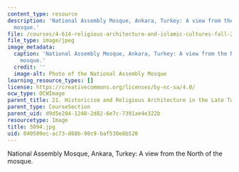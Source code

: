 ```yaml
---
content_type: resource
description: 'National Assembly Mosque, Ankara, Turkey: A view from the North of the
  mosque.'
file: /courses/4-614-religious-architecture-and-islamic-cultures-fall-2002/040509ecac73d68b90c9baf530e8b520_5094.jpg
file_type: image/jpeg
image_metadata:
  caption: 'National Assembly Mosque, Ankara, Turkey: A view from the North of the
    mosque.'
  credit: ''
  image-alt: Photo of the National Assembly Mosque
learning_resource_types: []
license: https://creativecommons.org/licenses/by-nc-sa/4.0/
ocw_type: OCWImage
parent_title: 21. Historicism and Religious Architecture in the Late Twentieth Century
parent_type: CourseSection
parent_uid: d9d5e204-1248-2d82-6e7c-7391ae4e322b
resourcetype: Image
title: 5094.jpg
uid: 040509ec-ac73-d68b-90c9-baf530e8b520
---
```

National Assembly Mosque, Ankara, Turkey: A view from the North of the mosque.